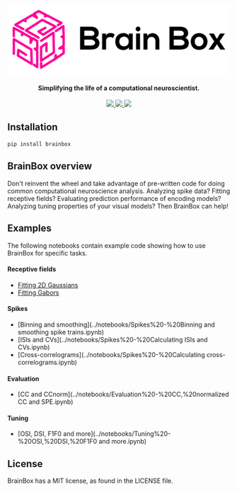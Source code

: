 ![](BrainBox.png?raw=true)

<h4 align="center">Simplifying the life of a computational neuroscientist.</h4>

<p align="center">
  <a href="https://badge.fury.io/js/electron-markdownify">
    <img src="https://img.shields.io/badge/License-MIT-blue.svg">
  </a>
    <a href="https://badge.fury.io/js/electron-markdownify">
    <img src="https://github.com/webstorms/BrainBox/actions/workflows/tests.yml/badge.svg">
<img src="https://github.com/webstorms/BrainBox/actions/workflows/linting.yml/badge.svg">
  </a>
</p>

## Installation

```bash
pip install brainbox
```

## BrainBox overview

Don't reinvent the wheel and take advantage of pre-written code for doing common computational neuroscience analysis. Analyzing spike data? Fitting receptive fields? Evaluating prediction performance of encoding models? Analyzing tuning properties of your visual models? Then BrainBox can help!

## Examples
The following notebooks contain example code showing how to use BrainBox for specific tasks.
#### Receptive fields
- [Fitting 2D Gaussians](../notebooks/RFs%20-%20Fitting%202D%20Gaussian%20functions.ipynb)
- [Fitting Gabors](../notebooks/RFs%20-%20Fitting%20Gabor%20functions.ipynb)

#### Spikes
- [Binning and smoothing](../notebooks/Spikes%20-%20Binning and smoothing spike trains.ipynb)
- [ISIs and CVs](../notebooks/Spikes%20-%20Calculating ISIs and CVs.ipynb)
- [Cross-correlograms](../notebooks/Spikes%20-%20Calculating cross-correlograms.ipynb)

#### Evaluation
- [CC and CCnorm](../notebooks/Evaluation%20-%20CC,%20normalized CC and SPE.ipynb)

#### Tuning
- [OSI, DSI, F1F0 and more](../notebooks/Tuning%20-%20OSI,%20DSI,%20F1F0 and more.ipynb)

## License

BrainBox has a MIT license, as found in the LICENSE file.